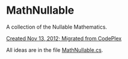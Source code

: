 # MathNullable

A collection of the Nullable Mathematics.

[Created Nov 13, 2012; Migrated from CodePlex](https://mathnullable.codeplex.com/)

All ideas are in the file [MathNullable.cs](https://github.com/it3xl/MathNullable/blob/master/MathNullableProject/MathNullable.cs).
